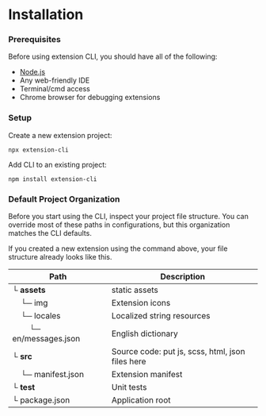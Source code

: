 # Installation

### Prerequisites

Before using extension CLI, you should have all of the following:

- [Node.js](https://nodejs.org/en/download/)
- Any web-friendly IDE
- Terminal/cmd access
- Chrome browser for debugging extensions

### Setup

Create a new extension project:

```text
npx extension-cli
```

Add CLI to an existing project:

```
npm install extension-cli
```

### Default Project Organization

Before you start using the CLI, inspect your project file structure. You can override most of 
these paths in configurations, but this organization matches the CLI defaults.

If you created a new extension using the command above, your file structure already looks like this.

Path | Description
--- | ---
└ **assets** |  static assets
&nbsp; &nbsp; └─ img | Extension icons
&nbsp; &nbsp; └─ locales | Localized string resources
&nbsp; &nbsp; &nbsp; &nbsp; └─ en/messages.json | English dictionary
└ **src** | Source code: put js, scss, html, json files here
&nbsp; &nbsp; └─ manifest.json | Extension manifest 
└ **test** | Unit tests
└ package.json | Application root

